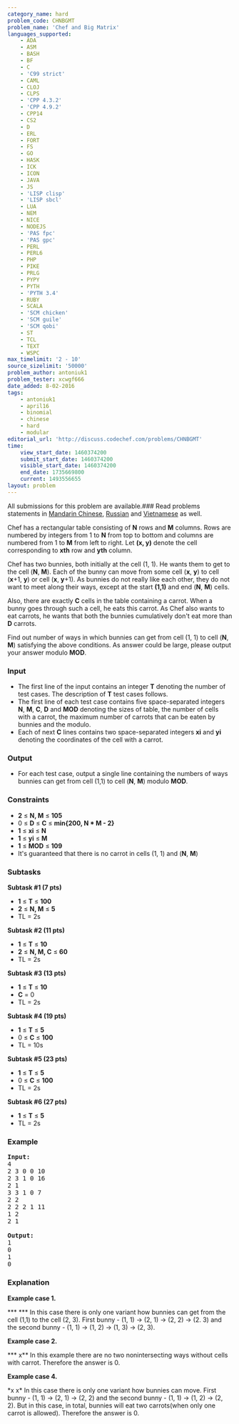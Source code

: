 ```yaml
---
category_name: hard
problem_code: CHNBGMT
problem_name: 'Chef and Big Matrix'
languages_supported:
    - ADA
    - ASM
    - BASH
    - BF
    - C
    - 'C99 strict'
    - CAML
    - CLOJ
    - CLPS
    - 'CPP 4.3.2'
    - 'CPP 4.9.2'
    - CPP14
    - CS2
    - D
    - ERL
    - FORT
    - FS
    - GO
    - HASK
    - ICK
    - ICON
    - JAVA
    - JS
    - 'LISP clisp'
    - 'LISP sbcl'
    - LUA
    - NEM
    - NICE
    - NODEJS
    - 'PAS fpc'
    - 'PAS gpc'
    - PERL
    - PERL6
    - PHP
    - PIKE
    - PRLG
    - PYPY
    - PYTH
    - 'PYTH 3.4'
    - RUBY
    - SCALA
    - 'SCM chicken'
    - 'SCM guile'
    - 'SCM qobi'
    - ST
    - TCL
    - TEXT
    - WSPC
max_timelimit: '2 - 10'
source_sizelimit: '50000'
problem_author: antoniuk1
problem_tester: xcwgf666
date_added: 8-02-2016
tags:
    - antoniuk1
    - april16
    - binomial
    - chinese
    - hard
    - modular
editorial_url: 'http://discuss.codechef.com/problems/CHNBGMT'
time:
    view_start_date: 1460374200
    submit_start_date: 1460374200
    visible_start_date: 1460374200
    end_date: 1735669800
    current: 1493556655
layout: problem
---
```

All submissions for this problem are available.###  Read problems statements in [Mandarin Chinese](http://www.codechef.com/download/translated/APRIL16/mandarin/CHNBGMT.pdf), [Russian](http://www.codechef.com/download/translated/APRIL16/russian/CHNBGMT.pdf) and [Vietnamese](http://www.codechef.com/download/translated/APRIL16/vietnamese/CHNBGMT.pdf) as well.

Chef has a rectangular table consisting of **N** rows and **M** columns. Rows are numbered by integers from 1 to **N** from top to bottom and columns are numbered from 1 to **M** from left to right. Let **(x, y)** denote the cell corresponding to **xth** row and **yth** column.

Chef has two bunnies, both initially at the cell (1, 1). He wants them to get to the cell (**N**, **M**). Each of the bunny can move from some cell (**x**, **y**) to cell (**x**+1, **y**) or cell (**x**, **y**+1). As bunnies do not really like each other, they do not want to meet along their ways, except at the start **(1,1)** and end (**N**, **M**) cells.

Also, there are exactly **C** cells in the table containing a carrot. When a bunny goes through such a cell, he eats this carrot. As Chef also wants to eat carrots, he wants that both the bunnies cumulatively don't eat more than **D** carrots.

Find out number of ways in which bunnies can get from cell (1, 1) to cell (**N**, **M**) satisfying the above conditions. As answer could be large, please output your answer modulo **MOD**.

### Input

- The first line of the input contains an integer **T** denoting the number of test cases. The description of **T** test cases follows.
- The first line of each test case contains five space-separated integers **N**, **M**, **C**, **D** and **MOD** denoting the sizes of table, the number of cells with a carrot, the maximum number of carrots that can be eaten by bunnies and the modulo.
- Each of next **C** lines contains two space-separated integers **xi** and **yi** denoting the coordinates of the cell with a carrot.

### Output

- For each test case, output a single line containing the numbers of ways bunnies can get from cell (1,1) to cell (**N**, **M**) modulo **MOD**.

### Constraints

- **2** ≤ **N, M** ≤ **105**
- 0 ≤ **D** ≤ **C** ≤ **min{200, N \* M - 2}**
- **1** ≤ **xi** ≤ **N**
- **1** ≤ **yi** ≤ **M**
- **1** ≤ **MOD** ≤ **109**
- It's guaranteed that there is no carrot in cells (1, 1) and (**N**, **M**)

### Subtasks

**Subtask #1 (7 pts)**

- **1** ≤ **T** ≤ **100**
- **2** ≤ **N, M** ≤ **5**
- TL = 2s

**Subtask #2 (11 pts)**

- **1** ≤ **T** ≤ **10**
- **2** ≤ **N, M, C** ≤ **60**
- TL = 2s

**Subtask #3 (13 pts)**

- **1** ≤ **T** ≤ **10**
- **C** = 0
- TL = 2s

**Subtask #4 (19 pts)**

- **1** ≤ **T** ≤ **5**
- 0 ≤ **C** ≤ **100**
- TL = 10s

**Subtask #5 (23 pts)**

- **1** ≤ **T** ≤ **5**
- 0 ≤ **C** ≤ **100**
- TL = 2s

**Subtask #6 (27 pts)**

- **1** ≤ **T** ≤ **5**
- TL = 2s

### Example

<pre><b>Input:</b>
4
2 3 0 0 10
2 3 1 0 16
2 1
3 3 1 0 7
2 2
2 2 2 1 11
1 2
2 1

<b>Output:</b>
1
0
1
0
</pre>
### Explanation

**Example case 1.**

\*\*\*
\*\*\*
In this case there is only one variant how bunnies can get from the cell (1,1) to the cell (2, 3). 
First bunny - (1, 1) -&gt; (2, 1) -&gt; (2, 2) -&gt; (2. 3) and the second bunny - (1, 1) -&gt; (1, 2) -&gt; (1, 3) -&gt; (2, 3).

**Example case 2.**

\*\*\*
x\*\*
In this example there are no two nonintersecting ways without cells with carrot. Therefore the answer is 0.

**Example case 4.**

\*x
x\*
In this case there is only one variant how bunnies can move. First bunny - (1, 1) -&gt; (2, 1) -&gt; (2, 2) and the second bunny - (1, 1) -&gt; (1, 2) -&gt; (2, 2). But in this case, in total, bunnies will eat two carrots(when only one carrot is allowed). Therefore the answer is 0.
